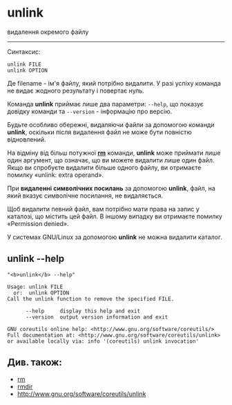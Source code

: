 # unlink

видалення окремого файлу

---

Синтаксис:

    unlink FILE
    unlink OPTION

Де filename - ім'я файлу, який потрібно видалити. У разі успіху команда не видає жодного результату і повертає нуль.

Команда **unlink** приймає лише два параметри: `--help`, що показує довідку команди та `--version` - інформацію про версію.

Будьте особливо обережні, видаляючи файли за допомогою команди **unlink**, оскільки після видалення файл не може бути повністю відновлений.

На відміну від більш потужної **[rm](../rm)** команди, **unlink** може приймати лише один аргумент, що означає, що ви можете видалити лише один файл. Якщо ви спробуєте видалити більше одного файлу, ви отримаєте помилку «unlink: extra operand».

При **видаленні символічних посилань** за допомогою **unlink**, файл, на який вказує символічне посилання, не видаляється.

Щоб видалити певний файл, вам потрібно мати права на запис у каталозі, що містить цей файл. В іншому випадку ви отримаєте помилку «Permission denied».

У системах GNU/Linux за допомогою **unlink** не можна видалити каталог.


## unlink --help


```
"<b>unlink</b> --help"

Usage: unlink FILE
  or:  unlink OPTION
Call the unlink function to remove the specified FILE.

      --help     display this help and exit
      --version  output version information and exit

GNU coreutils online help: <http://www.gnu.org/software/coreutils/>
Full documentation at: <http://www.gnu.org/software/coreutils/unlink>
or available locally via: info '(coreutils) unlink invocation'
```


## Див. також:

- [rm](../rm)
- [rmdir](../rmdir)
- <http://www.gnu.org/software/coreutils/unlink>

